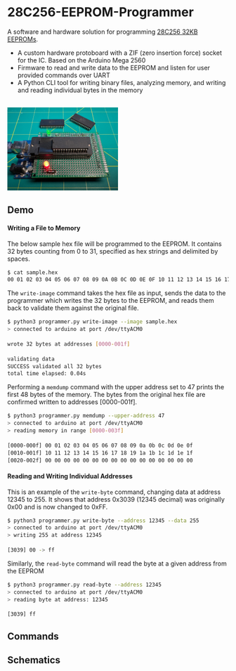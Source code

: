 # 28C256-EEPROM-Programmer
A software and hardware solution for programming [28C256 32KB EEPROMs](https://www.jameco.com/z/28C256-25-Major-Brands-IC-28C256-25IC-EEPROM-256K-Bit-CMOS-Parallel_74878.html). 
- A custom hardware protoboard with a ZIF (zero insertion force) socket for the IC. Based on the Arduino Mega 2560
- Firmware to read and write data to the EEPROM and listen for user provided commands over UART
- A Python CLI tool for writing binary files, analyzing memory, and writing and reading individual bytes in the memory
<br>
<img src="/images/eeprom_with_chip.png" width="50%">

## Demo
#### Writing a File to Memory
The below sample hex file will be programmed to the EEPROM. It contains 32 bytes counting from 0 to 31, specified as hex strings and delimited by spaces.
```Bash
$ cat sample.hex 
00 01 02 03 04 05 06 07 08 09 0A 0B 0C 0D 0E 0F 10 11 12 13 14 15 16 17 18 19 1A 1B 1C 1D 1E 1F
```
The ```write-image``` command takes the hex file as input, sends the data to the programmer which writes the 32 bytes to the EEPROM, and reads them back to validate them against the original file.
```Bash
$ python3 programmer.py write-image --image sample.hex
> connected to arduino at port /dev/ttyACM0

wrote 32 bytes at addresses [0000-001f] 

validating data
SUCCESS validated all 32 bytes
total time elapsed: 0.04s
```
Performing a ```memdump``` command with the upper address set to 47 prints the first 48 bytes of the memory. The bytes from the original hex file are confirmed written to addresses [0000-001f].
```Bash
$ python3 programmer.py memdump --upper-address 47
> connected to arduino at port /dev/ttyACM0
> reading memory in range [0000-003f]

[0000-000f] 00 01 02 03 04 05 06 07 08 09 0a 0b 0c 0d 0e 0f 
[0010-001f] 10 11 12 13 14 15 16 17 18 19 1a 1b 1c 1d 1e 1f 
[0020-002f] 00 00 00 00 00 00 00 00 00 00 00 00 00 00 00 00 
```
#### Reading and Writing Individual Addresses
This is an example of the ```write-byte``` command, changing data at address 12345 to 255. It shows that address 0x3039 (12345 decimal) was originally 0x00 and is now changed to 0xFF.
```Bash
$ python3 programmer.py write-byte --address 12345 --data 255
> connected to arduino at port /dev/ttyACM0
> writing 255 at address 12345

[3039] 00 -> ff
```
Similarly, the ```read-byte``` command will read the byte at a given address from the EEPROM
```Bash
$ python3 programmer.py read-byte --address 12345
> connected to arduino at port /dev/ttyACM0
> reading byte at address: 12345

[3039] ff
```

## Commands
## Schematics

